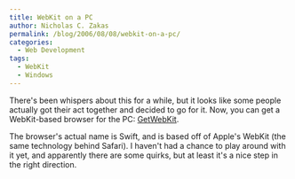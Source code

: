 ```yaml
---
title: WebKit on a PC
author: Nicholas C. Zakas
permalink: /blog/2006/08/08/webkit-on-a-pc/
categories:
  - Web Development
tags:
  - WebKit
  - Windows
---
```

There's been whispers about this for a while, but it looks like some people actually got their act together and decided to go for it. Now, you can get a WebKit-based browser for the PC: <a title="GetWebKit" rel="external" href="http://www.getwebkit.org/">GetWebKit</a>.

The browser's actual name is Swift, and is based off of Apple's WebKit (the same technology behind Safari). I haven't had a chance to play around with it yet, and apparently there are some quirks, but at least it's a nice step in the right direction.
